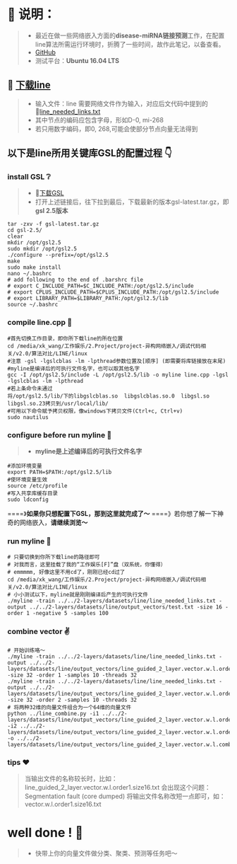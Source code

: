 # :book: 说明：
> - 最近在做一些网络嵌入方面的**disease-miRNA链接预测**工作，在配置line算法所需运行环境时，折腾了一些时间，故作此笔记，以备查看。
> - [GitHub](https://github.com/pick-up-a-drop-of-water/Network_Embedding/blob/master/issue/10.%E7%AE%97%E6%B3%95%E5%AF%B9%E6%AF%94%E9%97%AE%E9%A2%98.md)
>  - 测试平台：**Ubuntu 16.04 LTS**
>  
## :link: [下载line](https://github.com/tangjianpku/LINE)
> - 输入文件：line 需要网络文件作为输入，对应后文代码中提到的:link:[line_needed_links.txt](https://github.com/pick-up-a-drop-of-water/Network_Embedding/blob/master/issue/data/line_needed_links.txt) 
> - 其中节点的编码应包含字母，形如D-0, mi-268
> - 若只用数字编码，即0, 268,可能会使部分节点向量无法得到
> 
## 以下是line所用关键库GSL的配置过程 :point_down:
### install GSL :grey_question: 
> - :link:[下载GSL](http://mirrors.ustc.edu.cn/gnu/gsl/)
> - 打开上述链接后，往下拉到最后，下载最新的版本gsl-latest.tar.gz，即**gsl 2.5版本**
> 
```shell
tar -zxv -f gsl-latest.tar.gz 
cd gsl-2.5/
clear
mkdir /opt/gsl2.5
sudo mkdir /opt/gsl2.5
./configure --prefix=/opt/gsl2.5
make
sudo make install
nano ~/.bashrc
# add following to the end of .barshrc file
# export C_INCLUDE_PATH=$C_INCLUDE_PATH:/opt/gsl2.5/include
# export CPLUS_INCLUDE_PATH=$CPLUS_INCLUDE_PATH:/opt/gsl2.5/include
# export LIBRARY_PATH=$LIBRARY_PATH:/opt/gsl2.5/lib
source ~/.bashrc
```
### compile line.cpp :pray:
```shell
#首先切换工作目录，即你所下载line的所在位置
cd /media/xk_wang/工作娱乐/2.Project/project-异构网络嵌入/调试代码相关/v2.0/算法对比/LINE/linux
#注意 -gsl -lgslcblas -lm -lpthread参数位置及[顺序] (即需要将库链接放在末尾)
#myline是编译后的可执行文件名字，也可以取其他名字
gcc -I /opt/gsl2.5/include -L /opt/gsl2.5/lib -o myline line.cpp -lgsl -lgslcblas -lm -lpthread
#若上条命令未通过
将/opt/gsl2.5/lib/下的libgslcblas.so  libgslcblas.so.0  libgsl.so  libgsl.so.23拷贝到/usr/local/lib/
#可用以下命令赋予拷贝权限，像windows下拷贝文件(Ctrl+c, Ctrl+v)
sudo nautilus
```
### configure before run myline :walking:
> - **myline是上述编译后的可执行文件名字**
```shell
#添加环境变量
export PATH=$PATH:/opt/gsl2.5/lib
#使环境变量生效
source /etc/profile
#写入共享库缓存目录
sudo ldconfig
```
====》**如果你只想配置下GSL，那到这里就完成了～**
====》若你想了解一下神奇的网络嵌入，**请继续浏览～**
### run myline :running:
```shell
# 只要切换到你所下载line的路径即可
# 对我而言，这里挂载了我的“工作娱乐[F]”盘（双系统，你懂得）
# emmmmm, 好像这里不用cd了，刚刚已经cd过了
cd /media/xk_wang/工作娱乐/2.Project/project-异构网络嵌入/调试代码相关/v2.0/算法对比/LINE/linux
# 小小测试以下，myline就是刚刚编译后产生的可执行文件
./myline -train ../../2-layers/datasets/line/line_needed_links.txt -output ../../2-layers/datasets/line/output_vectors/test.txt -size 16 -order 1 -negative 5 -samples 100
```
### combine vector :v:
```shell
# 开始训练咯～
./myline -train ../../2-layers/datasets/line/line_needed_links.txt -output ../../2-layers/datasets/line/output_vectors/line_guided_2_layer.vector.w.l.order1.size32.txt  -size 32 -order 1 -samples 10 -threads 32
./myline -train ../../2-layers/datasets/line/line_needed_links.txt -output ../../2-layers/datasets/line/output_vectors/line_guided_2_layer.vector.w.l.order2.size32.txt  -size 32 -order 2 -samples 10 -threads 32
# 将两种32维的向量文件组合为一个64维的向量文件
python ../line_combine.py -i1 ../../2-layers/datasets/line/output_vectors/line_guided_2_layer.vector.w.l.order1.size32.txt -i2 ../../2-layers/datasets/line/output_vectors/line_guided_2_layer.vector.w.l.order2.size32.txt -o ../../2-layers/datasets/line/output_vectors/line_guided_2_layer.vector.w.l.combined.size64.txt
```
### tips :heart:
> 当输出文件的名称较长时，比如：line_guided_2_layer.vector.w.l.order1.size16.txt
> 会出现这个问题：Segmentation fault (core dumped)
> 将输出文件名称改短一点即可，如：vector.w.l.order1.size16.txt

# well done !  :tada:
> - 快带上你的向量文件做分类、聚类、预测等任务吧～
